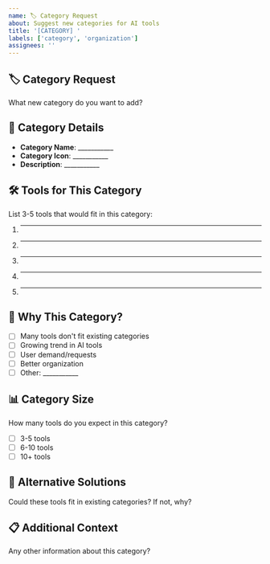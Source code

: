 ```yaml
---
name: 🏷️ Category Request
about: Suggest new categories for AI tools
title: '[CATEGORY] '
labels: ['category', 'organization']
assignees: ''
---
```


## 🏷️ Category Request
What new category do you want to add?

## 📝 Category Details
- **Category Name**: ___________
- **Category Icon**: ___________
- **Description**: ___________

## 🛠️ Tools for This Category
List 3-5 tools that would fit in this category:
1. ___________
2. ___________
3. ___________
4. ___________
5. ___________

## 🎯 Why This Category?
- [ ] Many tools don't fit existing categories
- [ ] Growing trend in AI tools
- [ ] User demand/requests
- [ ] Better organization
- [ ] Other: ___________

## 📊 Category Size
How many tools do you expect in this category?
- [ ] 3-5 tools
- [ ] 6-10 tools
- [ ] 10+ tools

## 🔄 Alternative Solutions
Could these tools fit in existing categories? If not, why?

## 📋 Additional Context
Any other information about this category?